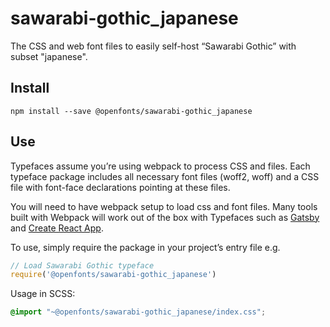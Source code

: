 
# sawarabi-gothic_japanese

The CSS and web font files to easily self-host “Sawarabi Gothic” with subset "japanese".

## Install

`npm install --save @openfonts/sawarabi-gothic_japanese`

## Use

Typefaces assume you’re using webpack to process CSS and files. Each typeface
package includes all necessary font files (woff2, woff) and a CSS file with
font-face declarations pointing at these files.

You will need to have webpack setup to load css and font files. Many tools built
with Webpack will work out of the box with Typefaces such as [Gatsby](https://github.com/gatsbyjs/gatsby)
and [Create React App](https://github.com/facebookincubator/create-react-app).

To use, simply require the package in your project’s entry file e.g.

```javascript
// Load Sawarabi Gothic typeface
require('@openfonts/sawarabi-gothic_japanese')
```

Usage in SCSS:
```scss
@import "~@openfonts/sawarabi-gothic_japanese/index.css";
```

